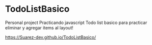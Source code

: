 # TodoListBasico

Personal project
Practicando javascript
Todo list basico para practicar eliminar y agregar items al layout!

https://Suarez-dev.github.io/TodoListBasico/
